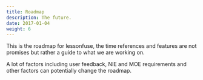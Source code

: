 ```yaml
---
title: Roadmap
description: The future.
date: 2017-01-04
weight: 6
---
```


This is the roadmap for lessonfuse, the time references and features are not promises but rather a guide to what we are working on.

A lot of factors including user feedback, NIE and MOE requirements and other factors can potentially change the roadmap.
